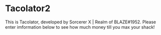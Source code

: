 # Tacolator2
This is Tacolator, developed by Sorcerer X | Realm of BLAZE#1952. Please enter imformation below to see how much money till you max your shack!
